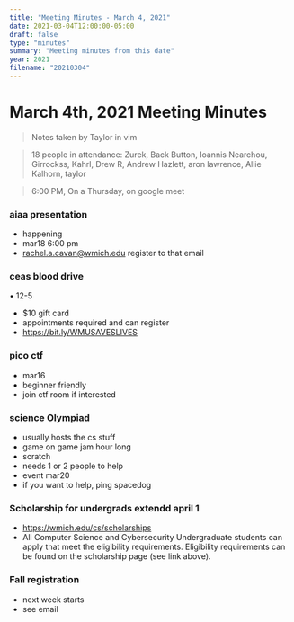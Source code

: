 ```yaml
---
title: "Meeting Minutes - March 4, 2021"
date: 2021-03-04T12:00:00-05:00
draft: false
type: "minutes"
summary: "Meeting minutes from this date"
year: 2021
filename: "20210304"
---
```


# March 4th, 2021 Meeting Minutes
> Notes taken by Taylor in vim

> 18 people in attendance: Zurek, Back Button, Ioannis Nearchou, Girrockss, Kahrl, Drew R, Andrew Hazlett, aron lawrence, Allie Kalhorn, taylor

> 6:00 PM, On a Thursday, on google meet

### aiaa presentation
- happening
- mar18 6:00 pm
- rachel.a.cavan@wmich.edu register to that email

### ceas blood drive 
•	12-5
- $10 gift card
- appointments required and can register
- https://bit.ly/WMUSAVESLIVES

### pico ctf 
- mar16
- beginner friendly
- join ctf room if interested

### science Olympiad
- usually hosts the cs stuff
- game on game jam hour long
- scratch
- needs 1 or 2 people to help
- event mar20
- if you want to help, ping spacedog

### Scholarship for undergrads extendd april 1
- https://wmich.edu/cs/scholarships
- All Computer Science and Cybersecurity Undergraduate students can apply that meet the eligibility requirements.  Eligibility requirements can be found on the scholarship page (see link above).

### Fall registration
- next week starts
- see email
